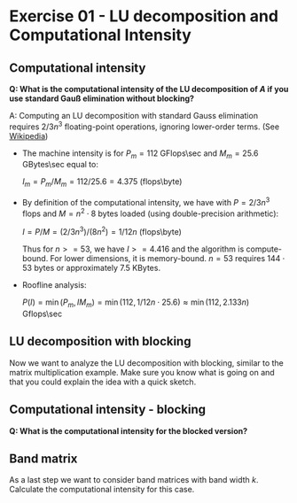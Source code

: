# Exercise 01 - LU decomposition and Computational Intensity

## Computational intensity

**Q:  What is the computational intensity of the LU decomposition of $A$ if you use standard Gauß elimination without blocking?**

A:  Computing an LU decomposition with standard Gauss elimination requires $2/3 n^3$ floating-point operations, ignoring lower-order terms. (See [Wikipedia][lu-decomposition])

* The machine intensity is for $P_m = 112$ GFlops\sec and $M_m = 25.6$ GBytes\sec equal to:
  
    $I_m = P_m/M_m = 112 / 25.6 = 4.375  \text{  (flops\textbackslash byte)}$

* By definition of the computational intensity, we have with $P = 2/3 n^3$ flops and $M = n^2 \cdot 8$ bytes loaded (using double-precision arithmetic):

    $I = P/M = (2/3 n^3 ) / (8 n^2) = 1/12 n \text{  (flops\textbackslash byte)}$

  Thus for $n >= 53$, we have $I >= 4.416$ and the algorithm is compute-bound. For lower dimensions, it is memory-bound. $n=53$ requires $144 \cdot 53$ bytes or approximately 7.5 KBytes.

* Roofline analysis:

    $P(I) = \min(P_m, IM_m) = \min(112, 1/12 n \cdot 25.6) \approx \min(112, 2.133n) \text{ Gflops\textbackslash sec}$


## LU decomposition with blocking

Now we want to analyze the LU decomposition with blocking, similar to the matrix multiplication example. Make sure you know what is going on and that you could explain the idea with a quick sketch.

## Computational intensity - blocking

**Q: What is the computational intensity for the blocked version?**

## Band matrix

As a last step we want to consider band matrices with band width $k$. Calculate the computational intensity for this case.


[lu-decomposition]: https://en.wikipedia.org/wiki/LU_decomposition
[band-matrix]: https://en.wikipedia.org/wiki/Band_matrix
